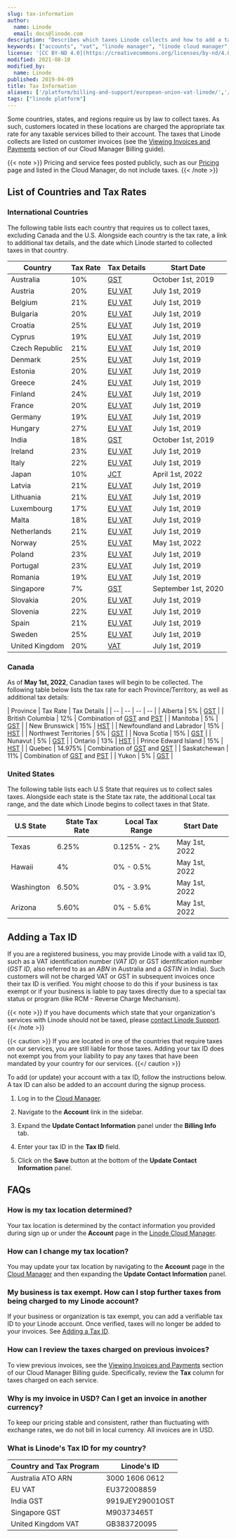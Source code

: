 ```yaml
---
slug: tax-information
author:
  name: Linode
  email: docs@linode.com
description: "Describes which taxes Linode collects and how to add a tax identification number to your account."
keywords: ["accounts", "vat", "linode manager", "linode cloud manager", "manager", "tax", "taxes", "tax information", "usd", "vat id", "eu", "european union", "value added tax", "gst", "goods and services tax", "gst id", "tax id"]
license: '[CC BY-ND 4.0](https://creativecommons.org/licenses/by-nd/4.0)'
modified: 2021-08-10
modified_by:
  name: Linode
published: 2019-04-09
title: Tax Information
aliases: ['/platform/billing-and-support/european-union-vat-linode/','/platform/billing-and-support/european-union-vat-linode-classic-manager/','/platform/billing-and-support/tax-information/','/platform/billing-and-support/tax-information-classic-manager/']
tags: ["linode platform"]
---
```


Some countries, states, and regions require us by law to collect taxes. As such, customers located in these locations are charged the appropriate tax rate for any taxable services billed to their account. The taxes that Linode collects are listed on customer invoices (see the [Viewing Invoices and Payments](/docs/guides/manage-billing-in-cloud-manager/#viewing-invoices-and-payments) section of our Cloud Manager Billing guide).

{{< note >}}
Pricing and service fees posted publicly, such as our [Pricing](https://www.linode.com/pricing/) page and listed in the Cloud Manager, do not include taxes.
{{< /note >}}

## List of Countries and Tax Rates

### International Countries

The following table lists each country that requires us to collect taxes, excluding Canada and the U.S. Alongside each country is the tax rate, a link to additional tax details, and the date which Linode started to collected taxes in that country.

| Country | Tax Rate | Tax Details | Start Date |
| -- | -- | -- | -- |
| Australia | 10% | [GST](https://www.ato.gov.au/Business/GST/) | October 1st, 2019 |
| Austria | 20% | [EU VAT](https://europa.eu/youreurope/business/taxation/vat/vat-rules-rates/index_en.htm) | July 1st, 2019 |
| Belgium | 21% | [EU VAT](https://europa.eu/youreurope/business/taxation/vat/vat-rules-rates/index_en.htm) | July 1st, 2019 |
| Bulgaria | 20% | [EU VAT](https://europa.eu/youreurope/business/taxation/vat/vat-rules-rates/index_en.htm) | July 1st, 2019 |
| Croatia | 25% | [EU VAT](https://europa.eu/youreurope/business/taxation/vat/vat-rules-rates/index_en.htm) | July 1st, 2019 |
| Cyprus | 19% | [EU VAT](https://europa.eu/youreurope/business/taxation/vat/vat-rules-rates/index_en.htm) | July 1st, 2019 |
| Czech Republic | 21% | [EU VAT](https://europa.eu/youreurope/business/taxation/vat/vat-rules-rates/index_en.htm) | July 1st, 2019 |
| Denmark | 25% | [EU VAT](https://europa.eu/youreurope/business/taxation/vat/vat-rules-rates/index_en.htm) | July 1st, 2019 |
| Estonia | 20% | [EU VAT](https://europa.eu/youreurope/business/taxation/vat/vat-rules-rates/index_en.htm) | July 1st, 2019 |
| Greece | 24% | [EU VAT](https://europa.eu/youreurope/business/taxation/vat/vat-rules-rates/index_en.htm) | July 1st, 2019 |
| Finland | 24% | [EU VAT](https://europa.eu/youreurope/business/taxation/vat/vat-rules-rates/index_en.htm) | July 1st, 2019 |
| France | 20% | [EU VAT](https://europa.eu/youreurope/business/taxation/vat/vat-rules-rates/index_en.htm) | July 1st, 2019 |
| Germany | 19% | [EU VAT](https://europa.eu/youreurope/business/taxation/vat/vat-rules-rates/index_en.htm) | July 1st, 2019 |
| Hungary | 27% | [EU VAT](https://europa.eu/youreurope/business/taxation/vat/vat-rules-rates/index_en.htm) | July 1st, 2019 |
| India | 18% | [GST](http://gstcouncil.gov.in/sites/default/files/faq/sectoral-faq-it-ites.pdf) | October 1st, 2019 |
| Ireland | 23% | [EU VAT](https://europa.eu/youreurope/business/taxation/vat/vat-rules-rates/index_en.htm) | July 1st, 2019 |
| Italy | 22% | [EU VAT](https://europa.eu/youreurope/business/taxation/vat/vat-rules-rates/index_en.htm) | July 1st, 2019 |
| Japan | 10% | [JCT](https://www.eu-japan.eu/taxes-accounting/consumption-taxes) | April 1st, 2022 |
| Latvia | 21% | [EU VAT](https://europa.eu/youreurope/business/taxation/vat/vat-rules-rates/index_en.htm) | July 1st, 2019 |
| Lithuania | 21% | [EU VAT](https://europa.eu/youreurope/business/taxation/vat/vat-rules-rates/index_en.htm) | July 1st, 2019 |
| Luxembourg | 17% | [EU VAT](https://europa.eu/youreurope/business/taxation/vat/vat-rules-rates/index_en.htm) | July 1st, 2019 |
| Malta | 18% | [EU VAT](https://europa.eu/youreurope/business/taxation/vat/vat-rules-rates/index_en.htm) | July 1st, 2019 |
| Netherlands | 21% | [EU VAT](https://europa.eu/youreurope/business/taxation/vat/vat-rules-rates/index_en.htm) | July 1st, 2019 |
| Norway | 25% | [EU VAT](https://europa.eu/youreurope/business/taxation/vat/vat-rules-rates/index_en.htm) | May 1st, 2022 |
| Poland | 23% | [EU VAT](https://europa.eu/youreurope/business/taxation/vat/vat-rules-rates/index_en.htm) | July 1st, 2019 |
| Portugal | 23% | [EU VAT](https://europa.eu/youreurope/business/taxation/vat/vat-rules-rates/index_en.htm) | July 1st, 2019 |
| Romania | 19% | [EU VAT](https://europa.eu/youreurope/business/taxation/vat/vat-rules-rates/index_en.htm) | July 1st, 2019 |
| Singapore | 7% | [GST](https://www.iras.gov.sg/irashome/GST/GST-registered-businesses/Learning-the-basics/How-to-implement-GST/Current-GST-Rates/) | September 1st, 2020 |
| Slovakia | 20% | [EU VAT](https://europa.eu/youreurope/business/taxation/vat/vat-rules-rates/index_en.htm) | July 1st, 2019 |
| Slovenia | 22% | [EU VAT](https://europa.eu/youreurope/business/taxation/vat/vat-rules-rates/index_en.htm) | July 1st, 2019 |
| Spain | 21% | [EU VAT](https://europa.eu/youreurope/business/taxation/vat/vat-rules-rates/index_en.htm) | July 1st, 2019 |
| Sweden | 25% | [EU VAT](https://europa.eu/youreurope/business/taxation/vat/vat-rules-rates/index_en.htm) | July 1st, 2019 |
| United Kingdom | 20% | [VAT](https://www.gov.uk/vat-rates) | July 1st, 2019 |

### Canada

As of **May 1st, 2022**, Canadian taxes will begin to be collected. The following table below lists the tax rate for each Province/Territory, as well as additional tax details:

| Province | Tax Rate | Tax Details |
| -- | -- | -- | -- |
| Alberta | 5% | [GST](https://www.canada.ca/en/revenue-agency/services/forms-publications/publications/rc4027/doing-business-canada-gst-hst-information-non-residents.html) |
| British Columbia | 12% | Combination of [GST](https://www.canada.ca/en/revenue-agency/services/forms-publications/publications/rc4027/doing-business-canada-gst-hst-information-non-residents.html) and [PST](https://www2.gov.bc.ca/gov/content/taxes/sales-taxes/pst) |
| Manitoba | 5% | [GST](https://www.canada.ca/en/revenue-agency/services/forms-publications/publications/rc4027/doing-business-canada-gst-hst-information-non-residents.html) |
| New Brunswick | 15% | [HST](https://www.canada.ca/en/revenue-agency/services/forms-publications/publications/rc4027/doing-business-canada-gst-hst-information-non-residents.html) |
| Newfoundland and Labrador | 15% | [HST](https://www.canada.ca/en/revenue-agency/services/forms-publications/publications/rc4027/doing-business-canada-gst-hst-information-non-residents.html) |
| Northwest Territories | 5% | [GST](https://www.canada.ca/en/revenue-agency/services/forms-publications/publications/rc4027/doing-business-canada-gst-hst-information-non-residents.html) |
| Nova Scotia | 15% | [GST](https://www.canada.ca/en/revenue-agency/services/forms-publications/publications/rc4027/doing-business-canada-gst-hst-information-non-residents.html) |
| Nunavut | 5% | [GST](https://www.canada.ca/en/revenue-agency/services/forms-publications/publications/rc4027/doing-business-canada-gst-hst-information-non-residents.html) |
| Ontario | 13% | [HST](https://www.canada.ca/en/revenue-agency/services/forms-publications/publications/rc4027/doing-business-canada-gst-hst-information-non-residents.html) |
| Prince Edward Island | 15% | [HST](https://www.canada.ca/en/revenue-agency/services/forms-publications/publications/rc4027/doing-business-canada-gst-hst-information-non-residents.html) |
| Quebec | 14.975% | Combination of [GST](https://www.canada.ca/en/revenue-agency/services/forms-publications/publications/rc4027/doing-business-canada-gst-hst-information-non-residents.html) and [QST](https://www.revenuquebec.ca/en/businesses/consumption-taxes/gsthst-and-qst/basic-rules-for-applying-the-gsthst-and-qst/) |
| Saskatchewan | 11% | Combination of [GST](https://www.canada.ca/en/revenue-agency/services/forms-publications/publications/rc4027/doing-business-canada-gst-hst-information-non-residents.html) and [PST](https://www2.gov.bc.ca/gov/content/taxes/sales-taxes/pst) |
| Yukon | 5% | [GST](https://www.canada.ca/en/revenue-agency/services/forms-publications/publications/rc4027/doing-business-canada-gst-hst-information-non-residents.html) |

### United States

The following table lists each U.S State that requires us to collect sales taxes. Alongside each state is the State tax rate, the additional Local tax range, and the date which Linode begins to collect taxes in that State.

| U.S State | State Tax Rate | Local Tax Range | Start Date |
| -- | -- | -- | -- |
| Texas | 6.25% | 0.125% - 2% | May 1st, 2022 |
| Hawaii | 4% | 0% - 0.5% | May 1st, 2022 |
| Washington | 6.50% | 0% - 3.9% | May 1st, 2022 |
| Arizona | 5.60% | 0% - 5.6% | May 1st, 2022 |

## Adding a Tax ID

If you are a registered business, you may provide Linode with a valid tax ID, such as a VAT identification number (*VAT ID*) or GST identification number (*GST ID*, also referred to as an *ABN* in Australia and a *GSTIN* in India). Such customers will not be charged VAT or GST in subsequent invoices once their tax ID is verified. You might choose to do this if your business is tax exempt or if your business is liable to pay taxes directly due to a special tax status or program (like RCM - Reverse Charge Mechanism).

{{< note >}}
If you have documents which state that your organization's services with Linode should not be taxed, please [contact Linode Support](https://www.linode.com/support/).
{{< /note >}}

{{< caution >}}
If you are located in one of the countries that require taxes on our services, you are still liable for those taxes. Adding your tax ID does not exempt you from your liability to pay any taxes that have been mandated by your country for our services.
{{</ caution >}}

To add (or update) your account with a tax ID, follow the instructions below. A tax ID can also be added to an account during the signup process.

1. Log in to the [Cloud Manager](https://cloud.linode.com).

1. Navigate to the **Account** link in the sidebar.

1. Expand the **Update Contact Information** panel under the **Billing Info** tab.

1. Enter your tax ID in the **Tax ID** field.

1. Click on the **Save** button at the bottom of the **Update Contact Information** panel.

## FAQs

### How is my tax location determined?

Your tax location is determined by the contact information you provided during sign up or under the **Account** page in the [Linode Cloud Manager](https://cloud.linode.com).

### How can I change my tax location?

You may update your tax location by navigating to the **Account** page in the [Cloud Manager](https://cloud.linode.com) and then expanding the **Update Contact Information** panel.

### My business is tax exempt. How can I stop further taxes from being charged to my Linode account?

If your business or organization is tax exempt, you can add a verifiable tax ID to your Linode account. Once verified, taxes will no longer be added to your invoices. See [Adding a Tax ID](#adding-a-tax-id).

### How can I review the taxes charged on previous invoices?

To view previous invoices, see the [Viewing Invoices and Payments](/docs/guides/manage-billing-in-cloud-manager/#viewing-invoices-and-payments) section of our Cloud Manager Billing guide. Specifically, review the **Tax** column for taxes charged on each service.

### Why is my invoice in USD? Can I get an invoice in another currency?

To keep our pricing stable and consistent, rather than fluctuating with exchange rates, we do not bill in local currency. All invoices are in USD.


### What is Linode's Tax ID for my country?

| Country and Tax Program | Linode's ID |
| -- | -- |
| Australia ATO ARN | 3000 1606 0612 |
| EU VAT | EU372008859 |
| India GST | 9919JEY29001OST |
| Singapore GST | M90373465T |
| United Kingdom VAT | GB383720095 |